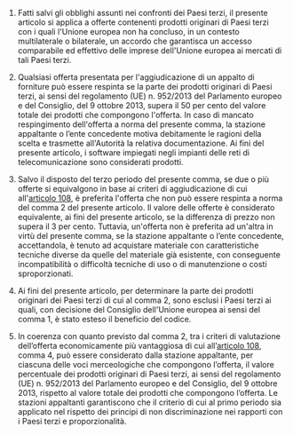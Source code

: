 1. Fatti salvi gli obblighi assunti nei confronti dei Paesi terzi, il presente articolo si applica a offerte contenenti prodotti originari di Paesi terzi con i quali l'Unione europea non ha concluso, in un contesto multilaterale o bilaterale, un accordo che garantisca un accesso comparabile ed effettivo delle imprese dell'Unione europea ai mercati di tali Paesi terzi.

2. Qualsiasi offerta presentata per l'aggiudicazione di un appalto di forniture può essere respinta se la parte dei prodotti originari di Paesi terzi, ai sensi del regolamento (UE) n. 952/2013 del Parlamento europeo e del Consiglio, del 9 ottobre 2013, supera il 50 per cento del valore totale dei prodotti che compongono l'offerta. In caso di mancato respingimento dell'offerta a norma del presente comma, la stazione appaltante o l’ente concedente motiva debitamente le ragioni della scelta e trasmette all'Autorità la relativa documentazione. Ai fini del presente articolo, i software impiegati negli impianti delle reti di telecomunicazione sono considerati prodotti.

3. Salvo il disposto del terzo periodo del presente comma, se due o più offerte si equivalgono in base ai criteri di aggiudicazione di cui all'[articolo 108](/index.html?article=articolo-108&version=1), è preferita l'offerta che non può essere respinta a norma del comma 2 del presente articolo. Il valore delle offerte è considerato equivalente, ai fini del presente articolo, se la differenza di prezzo non supera il 3 per cento. Tuttavia, un'offerta non è preferita ad un'altra in virtù del presente comma, se la stazione appaltante o l’ente concedente, accettandola, è tenuto ad acquistare materiale con caratteristiche tecniche diverse da quelle del materiale già esistente, con conseguente incompatibilità o difficoltà tecniche di uso o di manutenzione o costi sproporzionati.

4. Ai fini del presente articolo, per determinare la parte dei prodotti originari dei Paesi terzi di cui al comma 2, sono esclusi i Paesi terzi ai quali, con decisione del Consiglio dell'Unione europea ai sensi del comma 1, è stato esteso il beneficio del codice.

5. In coerenza con quanto previsto dal comma 2, tra i criteri di valutazione dell’offerta economicamente più vantaggiosa di cui all’[articolo 108](/index.html?article=articolo-108&version=1), comma 4, può essere considerato dalla stazione appaltante, per ciascuna delle voci merceologiche che compongono l’offerta, il valore percentuale dei prodotti originari di Paesi terzi, ai sensi del regolamento (UE) n. 952/2013 del Parlamento europeo e del Consiglio, del 9 ottobre 2013, rispetto al valore totale dei prodotti che compongono l’offerta. Le stazioni appaltanti garantiscono che il criterio di cui al primo periodo sia applicato nel rispetto dei principi di non discriminazione nei rapporti con i Paesi terzi e proporzionalità.
